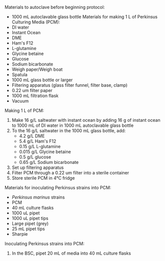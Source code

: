 Materials to autoclave before beginning protocol:
- 1000 mL autoclavable glass bottle 
Materials for making 1 L of Perkinsus Culturing Media (PCM):
- DI water
- Instant Ocean 
- DME
- Ham's F12
- L-glutamine
- Glycine betaine
- Glucose
- Sodium bicarbonate
- Weigh paper/Weigh boat
- Spatula
- 1000 mL glass bottle or larger
- Filtering apparatus (glass filter funnel, filter base, clamp)
- 0.22 um filter paper
- 1000 mL filtration flask
- Vacuum

Making 1 L of PCM:
1. Make 16 g/L saltwater with instant ocean by adding 16 g of instant ocean to 1000 mL of DI water in 1000 mL autoclavable glass bottle 
2. To the 16 g/L saltwater in the 1000 mL glass bottle, add:
	- 4.2 g/L DME
	- 5.4 g/L Ham's F12
	- 0.15 g/L L-glutamine
	- 0.015 g/L Glycine betaine 
	- 0.5 g/L glucose
	- 0.65 g/L Sodium bicarbonate
3. Set up filtering apparatus 
4. Filter PCM through a 0.22 um filter into a sterile container
5. Store sterile PCM in 4°C fridge

Materials for inoculating Perkinsus strains into PCM:
- *Perkinsus marinus* strains
- PCM
- 40 mL culture flasks 
- 1000 uL pipet
- 1000 uL pipet tips 
- Large pipet (grey)
- 25 mL pipet tips
- Sharpie

Inoculating Perkinsus strains into PCM:

1. In the BSC, pipet 20 mL of media into 40 mL culture flasks 


